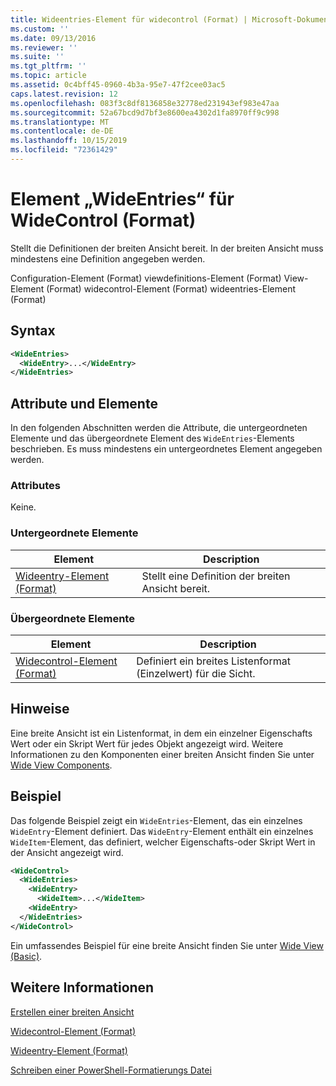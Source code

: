 ```yaml
---
title: Wideentries-Element für widecontrol (Format) | Microsoft-Dokumentation
ms.custom: ''
ms.date: 09/13/2016
ms.reviewer: ''
ms.suite: ''
ms.tgt_pltfrm: ''
ms.topic: article
ms.assetid: 0c4bff45-0960-4b3a-95e7-47f2cee03ac5
caps.latest.revision: 12
ms.openlocfilehash: 083f3c8df8136858e32778ed231943ef983e47aa
ms.sourcegitcommit: 52a67bcd9d7bf3e8600ea4302d1fa8970ff9c998
ms.translationtype: MT
ms.contentlocale: de-DE
ms.lasthandoff: 10/15/2019
ms.locfileid: "72361429"
---
```

# <a name="wideentries-element-for-widecontrol-format"></a>Element „WideEntries“ für WideControl (Format)

Stellt die Definitionen der breiten Ansicht bereit. In der breiten Ansicht muss mindestens eine Definition angegeben werden.

Configuration-Element (Format) viewdefinitions-Element (Format) View-Element (Format) widecontrol-Element (Format) wideentries-Element (Format)

## <a name="syntax"></a>Syntax

```xml
<WideEntries>
  <WideEntry>...</WideEntry>
</WideEntries>

```

## <a name="attributes-and-elements"></a>Attribute und Elemente

In den folgenden Abschnitten werden die Attribute, die untergeordneten Elemente und das übergeordnete Element des `WideEntries`-Elements beschrieben. Es muss mindestens ein untergeordnetes Element angegeben werden.

### <a name="attributes"></a>Attributes

Keine.

### <a name="child-elements"></a>Untergeordnete Elemente

|Element|Description|
|-------------|-----------------|
|[Wideentry-Element (Format)](./wideentry-element-for-widecontrol-format.md)|Stellt eine Definition der breiten Ansicht bereit.|

### <a name="parent-elements"></a>Übergeordnete Elemente

|Element|Description|
|-------------|-----------------|
|[Widecontrol-Element (Format)](./widecontrol-element-format.md)|Definiert ein breites Listenformat (Einzelwert) für die Sicht.|

## <a name="remarks"></a>Hinweise

Eine breite Ansicht ist ein Listenformat, in dem ein einzelner Eigenschafts Wert oder ein Skript Wert für jedes Objekt angezeigt wird. Weitere Informationen zu den Komponenten einer breiten Ansicht finden Sie unter [Wide View Components](./creating-a-wide-view.md).

## <a name="example"></a>Beispiel

Das folgende Beispiel zeigt ein `WideEntries`-Element, das ein einzelnes `WideEntry`-Element definiert. Das `WideEntry`-Element enthält ein einzelnes `WideItem`-Element, das definiert, welcher Eigenschafts-oder Skript Wert in der Ansicht angezeigt wird.

```xml
<WideControl>
  <WideEntries>
    <WideEntry>
      <WideItem>...</WideItem>
    <WideEntry>
  </WideEntries>
</WideControl>
```

Ein umfassendes Beispiel für eine breite Ansicht finden Sie unter [Wide View (Basic)](./wide-view-basic.md).

## <a name="see-also"></a>Weitere Informationen

[Erstellen einer breiten Ansicht](./creating-a-wide-view.md)

[Widecontrol-Element (Format)](./widecontrol-element-format.md)

[Wideentry-Element (Format)](./wideentry-element-for-widecontrol-format.md)

[Schreiben einer PowerShell-Formatierungs Datei](./writing-a-powershell-formatting-file.md)

